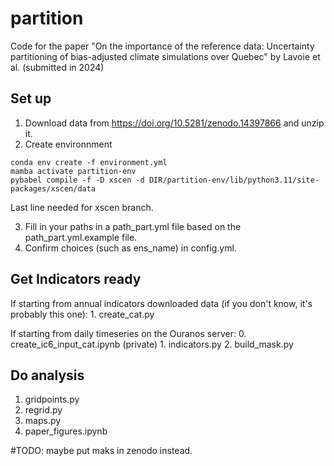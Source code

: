 # partition
Code for the paper "On the importance of the reference data: Uncertainty partitioning of bias-adjusted climate simulations over Quebec" by Lavoie et al. (submitted in 2024)

## Set up
1. Download data from https://doi.org/10.5281/zenodo.14397866 and unzip it.
2. Create environnment
```
conda env create -f environment.yml
mamba activate partition-env
pybabel compile -f -D xscen -d DIR/partition-env/lib/python3.11/site-packages/xscen/data 
```
Last line needed for xscen branch.

3. Fill in your paths in a path_part.yml file based on the path_part.yml.example file.
4. Confirm choices (such as ens_name)  in config.yml.

## Get Indicators ready
If starting from annual indicators downloaded data (if you don't know, it's probably this one):
    1. create_cat.py

If starting from daily timeseries on the Ouranos server:
    0. create_ic6_input_cat.ipynb (private)
    1. indicators.py
    2. build_mask.py 


## Do analysis

1. gridpoints.py 
2. regrid.py
3. maps.py
4. paper_figures.ipynb


#TODO: maybe put maks in zenodo instead.